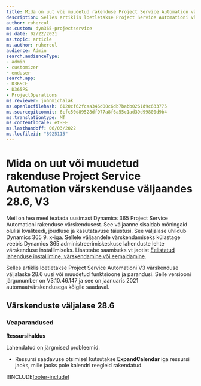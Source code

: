 ```yaml
---
title: Mida on uut või muudetud rakenduse Project Service Automation värskenduse väljaandes 28.6, Hotfix, V3
description: Selles artiklis loetletakse Project Service Automationi värskenduse väljalaske 28.6 kiirparanduse V3 funktsioonid ja parandused.
author: ruhercul
ms.custom: dyn365-projectservice
ms.date: 02/22/2021
ms.topic: article
ms.author: ruhercul
audience: Admin
search.audienceType:
- admin
- customizer
- enduser
search.app:
- D365CE
- D365PS
- ProjectOperations
ms.reviewer: johnmichalak
ms.openlocfilehash: 6120cf62fcaa346d00c6db7babb0261d9c633775
ms.sourcegitcommit: 6cfc50d89528df977a8f6a55c1ad39d99800d9b4
ms.translationtype: MT
ms.contentlocale: et-EE
ms.lasthandoff: 06/03/2022
ms.locfileid: "8925115"
---
```

# <a name="whats-new-or-changed-in-project-service-automation-update-release-286-v3"></a>Mida on uut või muudetud rakenduse Project Service Automation värskenduse väljaandes 28.6, V3

Meil on hea meel teatada uusimast Dynamics 365 Project Service Automationi rakenduse värskendusest. See väljaanne sisaldab mõningaid olulisi kvaliteedi, jõudluse ja kasutatavuse täiustusi. See väljalase ühildub Dynamics 365 9. x-iga. Sellele väljaandele värskendamiseks külastage veebis Dynamics 365 administreerimiskeskuse lahenduste lehte värskenduse installimiseks. Lisateabe saamiseks vt jaotist [Eelistatud lahenduse installimine, värskendamine või eemaldamine](/power-platform/admin/install-remove-preferred-solution).

Selles artiklis loetletakse Project Service Automationi V3 värskenduse väljalaske 28.6 uusi või muudetud funktsioone ja parandusi. Selle versiooni järgunumber on V3.10.46.147 ja see on jaanuaris 2021 automaatvärskendusega kõigile saadaval.

## <a name="update-release-286"></a>Värskenduste väljalase 28.6

### <a name="bug-fixes"></a>Veaparandused


**Ressursihaldus**

Lahendatud on järgmised probleemid.

- Ressursi saadavuse otsimisel kutsutakse **ExpandCalendar** iga ressursi jaoks, mille jaoks pole kalendri reegleid rakendatud.


[!INCLUDE[footer-include](../includes/footer-banner.md)]
